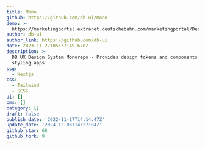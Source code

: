 ```yaml
---
title: Mono
github: https://github.com/db-ui/mono
demo: >-
  https://marketingportal.extranet.deutschebahn.com/marketingportal/Design-Anwendungen/db-ux-design-system-v3/components
author: db-ui
author_link: https://github.com/db-ui
date: 2023-11-27T05:37:49.670Z
description: >-
  DB UX Design System Monorepo - Provides design tokens and components for
  styling apps
ssg:
  - Nextjs
css:
  - Tailwind
  - SCSS
ui: []
cms: []
category: []
draft: false
publish_date: '2022-11-17T14:14:47Z'
update_date: '2024-12-06T14:27:04Z'
github_star: 68
github_fork: 9
---
```

